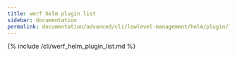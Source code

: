 ```yaml
---
title: werf helm plugin list
sidebar: documentation
permalink: documentation/advanced/cli/lowlevel-management/helm/plugin/list.html
---
```


{% include /cli/werf_helm_plugin_list.md %}
